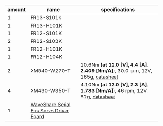 | amount | name        | specifications |
|--------|-------------|----------------|
| 1      | FR13-S101k  |                |
| 1      | FR13-H101K  |                |
| 1      | FR12-S101K  |                |
| 2      | FR12-S102K  |                |
| 1      | FR12-H101K  |                |
| 1      | FR12-H104K  |                |
| 2      | XM540-W270-T| 10.6Nm **(at 12.0 [V], 4.4 [A], 2.409 [Nm/A])**, 30.0 rpm, 12V, 165g, [datasheet](https://emanual.robotis.com/docs/en/dxl/x/xm540-w270/) |
| 4      | XM430-W350-T| 4.10Nm **(at 12.0 [V], 2.3 [A], 1.783 [Nm/A])**, 46 rpm, 12V, 82g, [datasheet](https://emanual.robotis.com/docs/en/dxl/x/xm430-w350/)|
| 1      | [WaveShare Serial Bus Servo Driver Board](https://eckstein-shop.de/WaveShare-Serial-Bus-Servo-Driver-Board-for-ST-SC-Serial-Bus-Servos-EN) |
